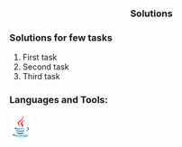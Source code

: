 <h3 align="center">Solutions</h3>

<h3 align="left">Solutions for few tasks </h3>
<p align="left">
</p>
<ol>
  <li> First task </li>
  <li> Second task </li>
  <li> Third task </li>
 </ol>
<h3 align="left">Languages and Tools:</h3>
<p align="left"> <a href="https://www.java.com" target="_blank" rel="noreferrer"> <img src="https://raw.githubusercontent.com/devicons/devicon/master/icons/java/java-original.svg" alt="java" width="40" height="40"/> </a> </p>
